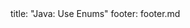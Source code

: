 <frontmatter>
title: "Java: Use Enums"
footer: footer.md
</frontmatter>

<include src="unit-inPage-asFlat.md" boilerplate />